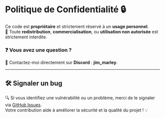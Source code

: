 # Politique de Confidentialité 🔒

Ce code est **propriétaire** et strictement réservé à un **usage personnel**.  
🚫 Toute **redistribution**, **commercialisation**, ou **utilisation non autorisée** est strictement interdite.  

### ❓ Vous avez une question ?  
📩 Contactez-moi directement sur **Discord** : **jim_marley**.

---

## 🛠️ Signaler un bug

🔍 Si vous identifiez une vulnérabilité ou un problème, merci de le signaler via [GitHub Issues](https://github.com/JimMarley420/CustomFileExplorer/issues).  
Votre contribution aide à améliorer la sécurité et la qualité du projet ! 💡
